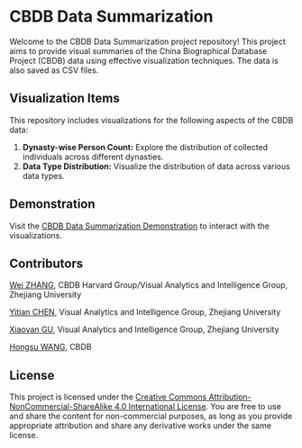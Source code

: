 # CBDB Data Summarization

Welcome to the CBDB Data Summarization project repository! This project aims to provide visual summaries of the China Biographical Database Project (CBDB) data using effective visualization techniques. The data is also saved as CSV files.

## Visualization Items

This repository includes visualizations for the following aspects of the CBDB data:

1. **Dynasty-wise Person Count:** Explore the distribution of collected individuals across different dynasties.
2. **Data Type Distribution:** Visualize the distribution of data across various data types.

## Demonstration

Visit the [CBDB Data Summarization Demonstration](https://cbdb-project.github.io/cbdb-data-summarization/cbdb-statistic.html) to interact with the visualizations.

## Contributors

[Wei ZHANG](https://github.com/orgs/cbdb-project/people/zwyixian), CBDB Harvard Group/Visual Analytics and Intelligence Group, Zhejiang University

[Yitian CHEN](https://github.com/oscarchen666), Visual Analytics and Intelligence Group, Zhejiang University

[Xiaoyan GU](https://github.com/123carrot), Visual Analytics and Intelligence Group, Zhejiang University

[Hongsu WANG](https://github.com/sudoghut), CBDB


## License

This project is licensed under the [Creative Commons Attribution-NonCommercial-ShareAlike 4.0 International License](https://creativecommons.org/licenses/by-nc-sa/4.0/). You are free to use and share the content for non-commercial purposes, as long as you provide appropriate attribution and share any derivative works under the same license.
